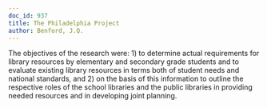 ```yaml
---
doc_id: 937
title: The Philadelphia Project
author: Benford, J.Q.
---
```


The objectives of the research were: 1) to determine actual requirements for
library resources by elementary and secondary grade students and to
evaluate existing library resources in terms both of student needs and national
standards, and 2) on the basis of this information to outline the respective
roles of the school libraries and the public libraries in providing needed
resources and in developing joint planning.